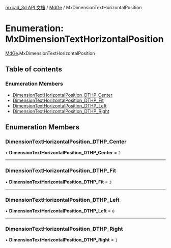 [mxcad_3d API 文档](../README.md) / [MdGe](../modules/MdGe.md) / MxDimensionTextHorizontalPosition

# Enumeration: MxDimensionTextHorizontalPosition

[MdGe](../modules/MdGe.md).MxDimensionTextHorizontalPosition

## Table of contents

### Enumeration Members

- [DimensionTextHorizontalPosition\_DTHP\_Center](MdGe.MxDimensionTextHorizontalPosition.md#dimensiontexthorizontalposition_dthp_center)
- [DimensionTextHorizontalPosition\_DTHP\_Fit](MdGe.MxDimensionTextHorizontalPosition.md#dimensiontexthorizontalposition_dthp_fit)
- [DimensionTextHorizontalPosition\_DTHP\_Left](MdGe.MxDimensionTextHorizontalPosition.md#dimensiontexthorizontalposition_dthp_left)
- [DimensionTextHorizontalPosition\_DTHP\_Right](MdGe.MxDimensionTextHorizontalPosition.md#dimensiontexthorizontalposition_dthp_right)

## Enumeration Members

### DimensionTextHorizontalPosition\_DTHP\_Center

• **DimensionTextHorizontalPosition\_DTHP\_Center** = ``2``

___

### DimensionTextHorizontalPosition\_DTHP\_Fit

• **DimensionTextHorizontalPosition\_DTHP\_Fit** = ``3``

___

### DimensionTextHorizontalPosition\_DTHP\_Left

• **DimensionTextHorizontalPosition\_DTHP\_Left** = ``0``

___

### DimensionTextHorizontalPosition\_DTHP\_Right

• **DimensionTextHorizontalPosition\_DTHP\_Right** = ``1``

